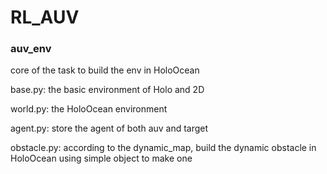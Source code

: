 # RL_AUV

### auv_env

core of the task to build the env in HoloOcean

base.py: the basic environment of Holo and 2D

world.py: the HoloOcean environment

agent.py: store the agent of both auv and target

obstacle.py: according to the dynamic_map, build the dynamic obstacle in HoloOcean using simple object to make one  